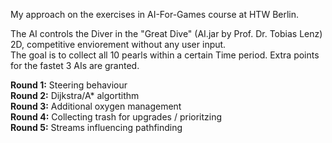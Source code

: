 My approach on the exercises in AI-For-Games course at HTW Berlin. 

The AI controls the Diver in the "Great Dive" (AI.jar by Prof. Dr. Tobias Lenz) 2D, competitive enviorement without any user input. </br>
The goal is to collect all 10 pearls within a certain Time period. Extra points for the fastet 3 AIs are granted.

<b>Round 1:</b> Steering behaviour</br>
<b>Round 2:</b> Dijkstra/A* algortithm</br>
<b>Round 3:</b> Additional oxygen management</br>
<b>Round 4:</b> Collecting trash for upgrades / prioritzing</br>
<b>Round 5:</b> Streams influencing pathfinding</br>
